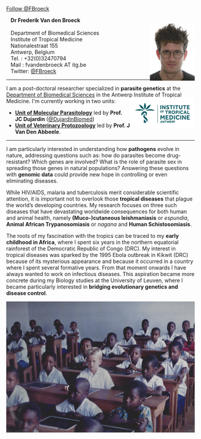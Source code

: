 <a href="https://twitter.com/FBroeck" align="right" class="twitter-follow-button" data-show-count="false">Follow @FBroeck</a><script async src="//platform.twitter.com/widgets.js" charset="utf-8"></script>

&nbsp;&nbsp; **Dr Frederik Van den Broeck** <br />
<img align="right" width="120" src="images/ID2.jpg"> <br />
&nbsp;&nbsp; Department of Biomedical Sciences <br />
&nbsp;&nbsp; Institute of Tropical Medicine <br />
&nbsp;&nbsp; Nationalestraat 155 <br />
&nbsp;&nbsp; Antwerp, Belgium <br />
&nbsp;&nbsp; Tel.   : +32(0)32470794 <br />
&nbsp;&nbsp; Mail   : fvandenbroeck AT itg.be <br />
&nbsp;&nbsp; Twitter: [@FBroeck](https://twitter.com/FBroeck) <br />

---

I am a post-doctoral researcher specialized in **parasite genetics** at the [Department of Biomedical Sciences](http://www.itg.be/e/department-of-biomedical-sciences) in the Antwerp Institute of Tropical Medicine. I'm currently working in two units:
<img align="right" height="80" src="images/ITM-logo_col_rgb_high.jpg"> <br />
* [__Unit of Molecular Parasitology__](https://pure.itg.be/en/organisations/moleculaire-parasitologie(f9b203f9-2c4d-48ac-90b8-85e4a8928272).html) led by **Prof. JC Dujardin** ([@DujardinBiomed](https://twitter.com/DujardinBiomed))
* [__Unit of Veterinary Protozoology__](https://pure.itg.be/en/organisations/veterinaire-protozooelogie(bc17ca80-35f8-4133-9560-2412fd194af4).html) led by **Prof. J Van Den Abbeele**.

---

I am particularly interested in understanding how **pathogens** evolve in nature, addressing questions such as: how do parasites become drug-resistant? Which genes are involved? What is the role of parasite sex in spreading those genes in natural populations? Answering these questions with **genomic data** could provide new hope in controlling or even eliminating diseases. 

While HIV/AIDS, malaria and tuberculosis merit considerable scientific attention, it is important not to overlook those **tropical diseases** that plague the world’s developing countries. My research focuses on three such diseases that have devastating worldwide consequences for both human and animal health, namely **(Muco-)cutaneous leishmaniasis** or *espundia*, **Animal African Trypanosomiasis** or *nagana* and **Human Schistosomiasis**.

The roots of my fascination with the tropics can be traced to my **early childhood in Africa**, where I spent six years in the northern equatorial rainforest of the Democratic Republic of Congo (DRC). My interest in tropical diseases was sparked by the 1995 Ebola outbreak in Kikwit (DRC) because of its mysterious appearance and because it occurred in a country where I spent several formative years. From that moment onwards I have always wanted to work on infectious diseases. This aspiration became more concrete during my Biology studies at the University of Leuven, where I became particularly interested in **bridging evolutionary genetics and disease control**.
<p align="center">
  <img idth="450" height="350" src="images/congofre.jpg">
</p>


